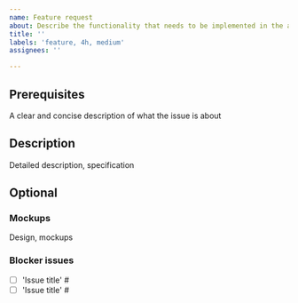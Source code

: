 ```yaml
---
name: Feature request
about: Describe the functionality that needs to be implemented in the application
title: ''
labels: 'feature, 4h, medium'
assignees: ''

---
```


## Prerequisites

A clear and concise description of what the issue is about

## Description

Detailed description, specification

## Optional

### Mockups

Design, mockups

### Blocker issues

- [ ] 'Issue title' #
- [ ] 'Issue title' #